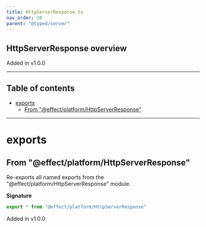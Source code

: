 ```yaml
---
title: HttpServerResponse.ts
nav_order: 20
parent: "@typed/server"
---
```


## HttpServerResponse overview

Added in v1.0.0

---

<h2 class="text-delta">Table of contents</h2>

- [exports](#exports)
  - [From "@effect/platform/HttpServerResponse"](#from-effectplatformhttpserverresponse)

---

# exports

## From "@effect/platform/HttpServerResponse"

Re-exports all named exports from the "@effect/platform/HttpServerResponse" module.

**Signature**

```ts
export * from "@effect/platform/HttpServerResponse"
```

Added in v1.0.0
